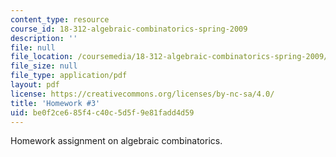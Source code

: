 ```yaml
---
content_type: resource
course_id: 18-312-algebraic-combinatorics-spring-2009
description: ''
file: null
file_location: /coursemedia/18-312-algebraic-combinatorics-spring-2009/be0f2ce685f4c40c5d5f9e81fadd4d59_MIT18_312S09_hw03.pdf
file_size: null
file_type: application/pdf
layout: pdf
license: https://creativecommons.org/licenses/by-nc-sa/4.0/
title: 'Homework #3'
uid: be0f2ce6-85f4-c40c-5d5f-9e81fadd4d59
---
```

Homework assignment on algebraic combinatorics.